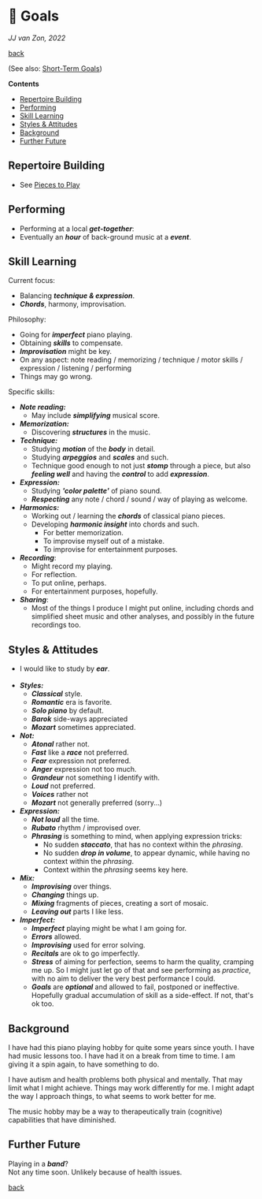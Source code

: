 🎯 Goals
=========

*JJ van Zon, 2022*

[back](./)

(See also: [Short-Term Goals](short-term-goals.md))

__Contents__

- [Repertoire Building](#repertoire-building)
- [Performing](#performing)
- [Skill Learning](#skill-learning)
- [Styles & Attitudes](#styles--attitudes)
- [Background](#background)
- [Further Future](#further-future)

Repertoire Building
-------------------

- See [Pieces to Play](pieces-to-play.md)

Performing
----------

- Performing at a local ***get-together***:
- Eventually an ***hour*** of back-ground music at a ***event***.

Skill Learning
--------------

Current focus:

- Balancing ***technique & expression***.  
- ***Chords***, harmony, improvisation.

Philosophy:

- Going for ***imperfect*** piano playing.
- Obtaining ***skills*** to compensate.
- ***Improvisation*** might be key.
- On any aspect: note reading / memorizing / technique / motor skills / expression / listening / performing
- Things may go wrong.

Specific skills:

- ***Note reading:***
    - May include ***simplifying*** musical score.
- ***Memorization:***
    - Discovering ***structures*** in the music.
- ***Technique:***
    - Studying ***motion*** of the ***body*** in detail.
    - Studying ***arpeggios*** and ***scales*** and such.
    - Technique good enough to not just ***stomp*** through a piece, but also ***feeling well*** and having the ***control*** to add ***expression***.
- ***Expression:***
    - Studying ***'color palette'*** of piano sound.
    - ***Respecting*** any note / chord / sound / way of playing as welcome.
- ***Harmonics:***
    - Working out / learning the ***chords*** of classical piano pieces.
    - Developing ***harmonic insight*** into chords and such.
        - For better memorization.
        - To improvise myself out of a mistake.
        - To improvise for entertainment purposes.
- ***Recording***:
    - Might record my playing.
    - For reflection.
    - To put online, perhaps.
    - For entertainment purposes, hopefully.
- ***Sharing***:
    - Most of the things I produce I might put online, including chords and simplified sheet music and other analyses, and possibly in the future recordings too.

Styles & Attitudes
------------------

- I would like to study by ***ear***.
    <br/><br/>
- ***Styles:***
    - ***Classical*** style.
    - ***Romantic*** era is favorite.
    - ***Solo piano*** by default.
    - ***Barok*** side-ways appreciated
    - ***Mozart*** sometimes appreciated.
- ***Not:***
    - ***Atonal*** rather not.
    - ***Fast*** like a ***race*** not preferred.
    - ***Fear*** expression not preferred.
    - ***Anger*** expression not too much.
    - ***Grandeur*** not something I identify with.
    - ***Loud*** not preferred.
    - ***Voices*** rather not
    - ***Mozart*** not generally preferred (sorry...)
- ***Expression:***
    - ***Not loud*** all the time.
    - ***Rubato*** rhythm / improvised over.
    - ***Phrasing*** is something to mind, when applying expression tricks:
        - No sudden ***staccato***, that has no context within the *phrasing*.
        - No sudden ***drop in volume***, to appear dynamic, while having no context within the *phrasing*.
        - Context within the *phrasing* seems key here.
- ***Mix:***
    - ***Improvising*** over things.
    - ***Changing*** things up.
    - ***Mixing*** fragments of pieces, creating a sort of mosaic.
    - ***Leaving out*** parts I like less.
- ***Imperfect:***
    - ***Imperfect*** playing might be what I am going for.
    - ***Errors*** allowed.
    - ***Improvising*** used for error solving.
    - ***Recitals*** are ok to go imperfectly.
    - ***Stress*** of aiming for perfection, seems to harm the quality, cramping me up. So I might just let go of that and see performing as *practice*, with no aim to deliver the very best performance I could.
    - ***Goals*** are ***optional*** and allowed to fail, postponed or ineffective. Hopefully gradual accumulation of skill as a side-effect. If not, that's ok too.

Background
----------

I have had this piano playing hobby for quite some years since youth. I have had music lessons too. I have had it on a break from time to time. I am giving it a spin again, to have something to do.

I have autism and health problems both physical and mentally. That may limit what I might achieve. Things may work differently for me. I might adapt the way I approach things, to what seems to work better for me.

The music hobby may be a way to therapeutically train (cognitive) capabilities that have diminished.

Further Future
--------------

Playing in a ***band***?  
Not any time soon. Unlikely because of health issues.

[back](./)